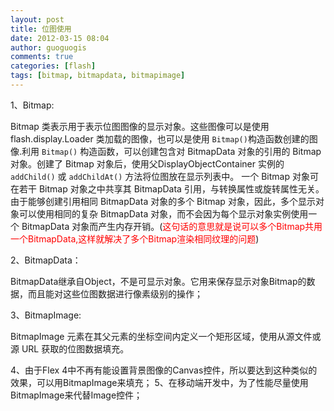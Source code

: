 ```yaml
---
layout: post
title: 位图使用
date: 2012-03-15 08:04
author: guoguogis
comments: true
categories: [flash]
tags: [bitmap, bitmapdata, bitmapimage]
---
```

1、Bitmap:

Bitmap 类表示用于表示位图图像的显示对象。这些图像可以是使用 flash.display.Loader 类加载的图像，也可以是使用 <code>Bitmap()</code>构造函数创建的图像.利用 <code>Bitmap()</code> 构造函数，可以创建包含对 BitmapData 对象的引用的 Bitmap 对象。创建了 Bitmap 对象后，使用父DisplayObjectContainer 实例的 <code>addChild()</code> 或 <code>addChildAt()</code> 方法将位图放在显示列表中。 一个 Bitmap 对象可在若干 Bitmap 对象之中共享其 BitmapData 引用，与转换属性或旋转属性无关。由于能够创建引用相同 BitmapData 对象的多个 Bitmap 对象，因此，多个显示对象可以使用相同的复杂 BitmapData 对象，而不会因为每个显示对象实例使用一个 BitmapData 对象而产生内存开销。(<span style="color: #ff0000;">这句话的意思就是说可以多个Bitmap共用一个BitmapData,这样就解决了多个Bitmap渲染相同纹理的问题</span>)

2、BitmapData：

BitmapData继承自Object，不是可显示对象。它用来保存显示对象Bitmap的数据，而且能对这些位图数据进行像素级别的操作；

3、BitmapImage:

BitmapImage 元素在其父元素的坐标空间内定义一个矩形区域，使用从源文件或源 URL 获取的位图数据填充。

4、由于Flex 4中不再有能设置背景图像的Canvas控件，所以要达到这种类似的效果，可以用BitmapImage来填充； 5、在移动端开发中，为了性能尽量使用BitmapImage来代替Image控件；


